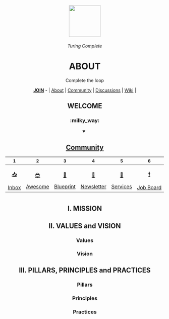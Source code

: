 <div align="center">
  <img height="100" src="https://images.unsplash.com/photo-1526374965328-7f61d4dc18c5?ixlib=rb-4.0.3&ixid=MnwxMjA3fDB8MHxwaG90by1wYWdlfHx8fGVufDB8fHx8&auto=format&fit=crop&w=1740&q=80"/>
  <h6>Turing Complete</h6>
  <h1>ABOUT</h1>
  <p>Complete the loop</p>
  <a href="https://github.com/TuringCompleteCO/.github/blob/main/JOIN.md"><b>JOIN</b></a> - | <a href="https://github.com/TuringCompleteCO/.github">About</a> | <a href="https://github.com/TuringCompleteCO/community">Community</a> | <a href="https://github.com/orgs/TuringCompleteCO/discussions">Discussions</a> | <a href="https://github.com/TuringCompleteCO/community/wiki">Wiki</a>  | 
  
<h2 >WELCOME</h2>

<div align="center">
  <h3>:milky_way:</h3>
  <details open><summary><h2><a href="https://github.com/TuringCompleteCO/community">Community</a></h2></summary>

  | <sub>1</sub> | <sub>2</sub> | <sub>3</sub> | <sub>4</sub> | <sub>5</sub> | <sub>6</sub> |
  |-|-|-|-|-|-|
  | <a href="https://github.com/TuringCompleteCO/inbox" title=""><p align="center">:inbox_tray:</p>Inbox</a> | <a href="https://github.com/TuringCompleteCO/awesome" title=""><p align="center">:sunglasses:</p>Awesome</a> | <a href="https://github.com/TuringCompleteCO/blueprint" title=""><p align="center">:triangular_ruler:</p>Blueprint</a> | <a href="https://github.com/TuringCompleteCO/newsletter" title=""><p align="center">:incoming_envelope:</p>Newsletter</a> | <a href="https://github.com/TuringCompleteCO/services" title=""><p align="center">:handshake:</p>Services</a> | <a href="https://github.com/TuringCompleteCO/jobs" title=""><p align="center">:business_suit_levitating:</p>Job Board</a> | 

  </details>
</div>


#

<h2>I. MISSION</h2>

<h2>II. VALUES and VISION</h2>

  <h3>Values</h3>
  <h3>Vision</h3>

<h2>III. PILLARS, PRINCIPLES and PRACTICES</h2>
  <h3>Pillars</h3>
  <h3>Principles</h3>
  <h3>Practices</h3>

</div>
